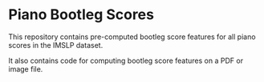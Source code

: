 # Piano Bootleg Scores

This repository contains pre-computed bootleg score features for all piano scores in the IMSLP dataset.

It also contains code for computing bootleg score features on a PDF or image file.
